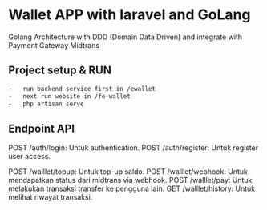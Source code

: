 # Wallet APP with laravel and GoLang
Golang Architecture with DDD (Domain Data Driven) and integrate with Payment Gateway Midtrans


## Project setup & RUN

```bash
-   run backend service first in /ewallet
-   next run website in /fe-wallet
-   php artisan serve
```


## Endpoint API
POST /auth/login: Untuk authentication. 
POST /auth/register: Untuk register user access. 

POST /walllet/topup: Untuk top-up saldo. 
POST /walllet/webhook: Untuk mendapatkan status dari midtrans via webhook. 
POST /walllet/pay: Untuk melakukan transaksi transfer ke pengguna lain. 
GET /walllet/history: Untuk melihat riwayat transaksi. 